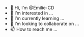 - 👋 Hi, I’m @Emilie-CD
- 👀 I’m interested in ...
- 🌱 I’m currently learning ...
- 💞️ I’m looking to collaborate on ...
- 📫 How to reach me ...

<!---
Emilie-CD/Emilie-CD is a ✨ special ✨ repository because its `README.md` (this file) appears on your GitHub profile.
You can click the Preview link to take a look at your changes.
--->
